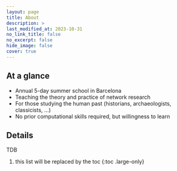```yaml
---
layout: page
title: About
description: >
last_modified_at: 2023-10-31
no_link_title: false 
no_excerpt: false 
hide_image: false
cover: true
---
```


## At a glance

* Annual 5-day summer school in Barcelona
*	Teaching the theory and practice of network research 
*	For those studying the human past (historians, archaeologists, classicists, …)
*	No prior computational skills required, but willingness to learn

## Details
TDB

1. this list will be replaced by the toc
{:toc .large-only}
